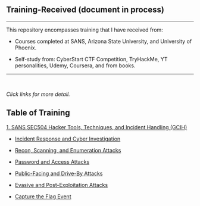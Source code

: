 ## Training-Received (document in process)
---

This repository encompasses training that I have received from:
- Courses completed at SANS, Arizona State University, and University of Phoenix.

- Self-study from:  CyberStart CTF Competition, TryHackMe, YT personalities, Udemy, Coursera, and from books.

---
<br>

*Click links for more detail.*

## Table of Training
[1.  SANS SEC504 Hacker Tools, Techniques, and Incident Handling (GCIH)](GCIH_Training.md)
- [Incident Response and Cyber Investigation](./GCIH_Training.md#incident-response-and-cyber-investigations)

- [Recon, Scanning, and Enumeration Attacks](./GCIH_Training.md#recon-scanning-and-enumeration-attacks)
 
- [Password and Access Attacks](./GCIH_Training.md#password-and-access-attacks)

- [Public-Facing and Drive-By Attacks](./GCIH_Training.md#public-facing-and-drive-by-attacks)
 
- [Evasive and Post-Exploitation Attacks](./GCIH_Training.md#evasive-and-post-exploitation-attacks)

- [Capture the Flag Event](./GCIH_Training.md#capture-the-flag-event)
